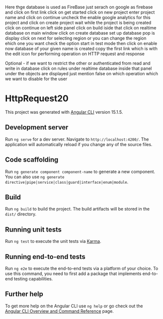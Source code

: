 Here thge database is used as FireBase
just serach on google as firebase and click on first link
click on get started
click on new project
enter project name and click on continue
uncheck the enable google analytics for this project and click on create project
wait while the project is being created
click on continue
on left side panel click on build iside that click on realtime database on main window click on create database
set up database pop is display click on next for selecting region or you can change the region ehich one you want
check the option start in test mode then click on enable
now database of your given name is created
copy the first link which is with the edit icon for performing operation on HTTP request and response


Optional - if we want to restrict the other or authenticated from read and write in database click on rules under realtime database inside that panel under the objects are displayed just mention false on which operation which we want to disable for the user




# HttpRequest20

This project was generated with [Angular CLI](https://github.com/angular/angular-cli) version 15.1.5.

## Development server

Run `ng serve` for a dev server. Navigate to `http://localhost:4200/`. The application will automatically reload if you change any of the source files.

## Code scaffolding

Run `ng generate component component-name` to generate a new component. You can also use `ng generate directive|pipe|service|class|guard|interface|enum|module`.

## Build

Run `ng build` to build the project. The build artifacts will be stored in the `dist/` directory.

## Running unit tests

Run `ng test` to execute the unit tests via [Karma](https://karma-runner.github.io).

## Running end-to-end tests

Run `ng e2e` to execute the end-to-end tests via a platform of your choice. To use this command, you need to first add a package that implements end-to-end testing capabilities.

## Further help

To get more help on the Angular CLI use `ng help` or go check out the [Angular CLI Overview and Command Reference](https://angular.io/cli) page.
